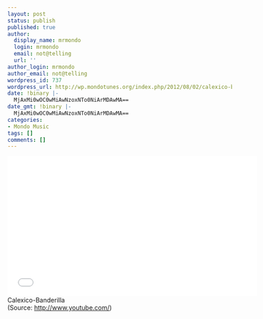 ```yaml
---
layout: post
status: publish
published: true
author:
  display_name: mrmondo
  login: mrmondo
  email: not@telling
  url: ''
author_login: mrmondo
author_email: not@telling
wordpress_id: 737
wordpress_url: http://wp.mondotunes.org/index.php/2012/08/02/calexico-banderilla/
date: !binary |-
  MjAxMi0wOC0wMiAwNzoxNTo0NiArMDAwMA==
date_gmt: !binary |-
  MjAxMi0wOC0wMiAwNzoxNTo0NiArMDAwMA==
categories:
- Mondo Music
tags: []
comments: []
---
```

<iframe width="560" height="315" src="//www.youtube.com/embed/y-8lWtXu-Cg" frameborder="0"> </iframe>
Calexico-Banderilla
<div class="attribution">(<span>Source:</span> <a href="http://www.youtube.com/">http://www.youtube.com/</a>)</div>
